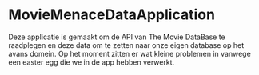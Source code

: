 # MovieMenaceDataApplication
Deze applicatie is gemaakt om de API van The Movie DataBase te raadplegen en deze data om te zetten naar onze eigen database op het avans domein.
Op het moment zitten er wat kleine problemen in vanwege een easter egg die we in de app hebben verwerkt.
